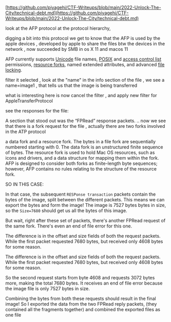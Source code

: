 [https://github.com/piyagehi/CTF-Writeups/blob/main/2022-Unlock-The-City/technical-debt.md](https://github.com/piyagehi/CTF-Writeups/blob/main/2022-Unlock-The-City/technical-debt.md)

look at the AFP protocol at the protocol hierarchy,

digging a bit into this protocol we get to know that the AFP is used by the apple devices , developed by apple to share the files btw the devices in the network , now succeeded by SMB in os X 11 and macos 11

AFP currently supports [Unicode](https://en.wikipedia.org/wiki/Unicode) file names, [POSIX](https://en.wikipedia.org/wiki/POSIX) and [access control list](https://en.wikipedia.org/wiki/Access_control_list) permissions, [resource forks](https://en.wikipedia.org/wiki/Resource_fork), named extended attributes, and advanced [file locking](https://en.wikipedia.org/wiki/File_locking).

filter it selected , look at the "name" in the info section of the file , we see a name=image1 , that tells us that the image is being transferred

what is interesting here is now cancel the filter , and apply new filter for AppleTransferProtocol

see the responses for the file:

A section that stood out was the “FPRead” response packets. .. now we see that there is a fork request for the file , actually there are two forks involved in the ATP protocol

a data fork and a resource fork. The bytes in a file fork are sequentially numbered starting with 0. The data fork is an unstructured finite sequence of bytes. The resource fork is used to hold Mac OS resources, such as icons and drivers, and a data structure for mapping them within the fork. AFP is designed to consider both forks as finite-length byte sequences; however, AFP contains no rules relating to the structure of the resource fork.

SO IN THIS CASE:

In that case, the subsequent `RESPonse transaction` packets contain the bytes of the image, split between the different packets. This means we can export the bytes and form the image! The image is 7527 bytes bytes in size, so the `Size=7680` should get us all the bytes of this image.

But wait, right after these set of packets, there's another FPRead request of the same fork. There's even an end of file error for this one.

The difference is in the offset and size fields of both the request packets. While the first packet requested 7680 bytes, but received only 4608 bytes for some reason.

The difference is in the offset and size fields of both the request packets. While the first packet requested 7680 bytes, but received only 4608 bytes for some reason.

So the second request starts from byte 4608 and requests 3072 bytes more, making the total 7680 bytes. It receives an end of file error because the image file is only 7527 bytes in size.

Combining the bytes from both these requests should result in the final image! So I exported the data from the two FPRead reply packets, (they contained all the fragments together) and combined the exported files as one file